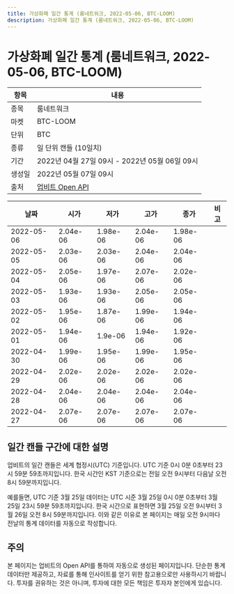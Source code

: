 ```yaml
---
title: 가상화폐 일간 통계 (룸네트워크, 2022-05-06, BTC-LOOM)
description: 가상화폐 일간 통계 (룸네트워크, 2022-05-06, BTC-LOOM)
---
```



가상화폐 일간 통계 (룸네트워크, 2022-05-06, BTC-LOOM)
===

|항목|내용|
|--|--|
|종목|룸네트워크|
|마켓|BTC-LOOM|
|단위|BTC|
|종류|일 단위 캔들 (10일치)|
|기간|2022년 04월 27일 09시 - 2022년 05월 06일 09시|
|생성일|2022년 05월 07일 09시|
|출처|[업비트 Open API](https://docs.upbit.com)|


|날짜|시가|저가|고가|종가|비고|
|--|--|--|--|--|--|
|2022-05-06|2.04e-06|1.98e-06|2.04e-06|1.98e-06|    |
|2022-05-05|2.03e-06|2.03e-06|2.04e-06|2.04e-06|    |
|2022-05-04|2.05e-06|1.97e-06|2.07e-06|2.02e-06|    |
|2022-05-03|1.93e-06|1.93e-06|2.05e-06|2.05e-06|    |
|2022-05-02|1.95e-06|1.87e-06|1.99e-06|1.94e-06|    |
|2022-05-01|1.94e-06|1.9e-06|1.94e-06|1.92e-06|    |
|2022-04-30|1.99e-06|1.95e-06|1.99e-06|1.95e-06|    |
|2022-04-29|2.02e-06|2.02e-06|2.02e-06|2.02e-06|    |
|2022-04-28|2.04e-06|2.04e-06|2.04e-06|2.04e-06|    |
|2022-04-27|2.07e-06|2.07e-06|2.07e-06|2.07e-06|    |


일간 캔들 구간에 대한 설명
---


업비트의 일간 캔들은 세계 협정시(UTC) 기준입니다. 
UTC 기준 0시 0분 0초부터 23시 59분 59초까지입니다. 
한국 시간인 KST 기준으로는 전일 오전 9시부터 다음날 오전 8시 59분까지입니다. 


예를들면, UTC 기준 3월 25일 데이터는 UTC 시준 3월 25일 0시 0분 0초부터 3월 25일 23시 59분 59초까지입니다. 
한국 시간으로 표현하면 3월 25일 오전 9시부터 3월 26일 오전 8시 59분까지입니다. 
이와 같은 이유로 본 페이지는 매일 오전 9시마다 전날의 통계 데이터를 자동으로 작성합니다. 


주의
---


본 페이지는 업비트의 Open API를 통하여 자동으로 생성된 페이지입니다. 
단순한 통계 데이터만 제공하고, 자료를 통해 인사이트를 얻기 위한 참고용으로만 사용하시기 바랍니다. 
투자를 권유하는 것은 아니며, 투자에 대한 모든 책임은 투자자 본인에게 있습니다. 

